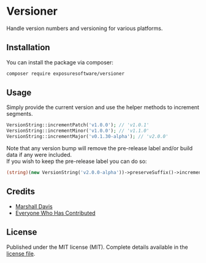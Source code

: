 # Versioner
Handle version numbers and versioning for various platforms.

## Installation

You can install the package via composer:

```sh
composer require exposuresoftware/versioner
```

## Usage

Simply provide the current version and use the helper methods to increment segments.

```php
VersionString::incrementPatch('v1.0.0'); // 'v1.0.1'
VersionString::incrementMinor('v1.0.0'); // 'v1.1.0'
VersionString::incrementMajor('v0.1.30-alpha'); // 'v2.0.0'
```

Note that any version bump will remove the pre-release label and/or build data if any were included.  
If you wish to keep the pre-release label you can do so:

```php
(string)(new VersionString('v2.0.0-alpha'))->preserveSuffix()->increment(VersionSegment::MINOR); // 'v2.1.0-alpha'
```

## Credits

 * [Marshall Davis](https://github.com/toothlessrebel)
 * [Everyone Who Has Contributed](../../contributors)

## License

Published under the MIT license (MIT). Complete details available in the [license file](LICENSE). 
